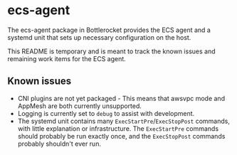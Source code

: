 # ecs-agent

The ecs-agent package in Bottlerocket provides the ECS agent and a systemd unit
that sets up necessary configuration on the host.

This README is temporary and is meant to track the known issues and remaining
work items for the ECS agent.

## Known issues

* CNI plugins are not yet packaged - This means that awsvpc mode and AppMesh
  are both currently unsupported.
* Logging is currently set to `debug` to assist with development.
* The systemd unit contains many `ExecStartPre`/`ExecStopPost` commands, with
  little explanation or infrastructure.  The `ExecStartPre` commands should
  probably be run exactly once, and the `ExecStopPost` commands probably
  shouldn't ever run.